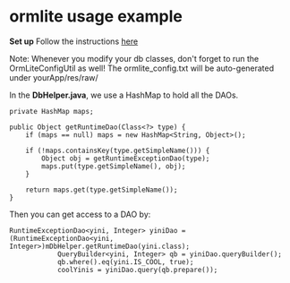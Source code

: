 ormlite usage example
===========
**Set up**
Follow the instructions [here](http://ormlite.com/javadoc/ormlite-core/doc-files/ormlite_4.html#Use-With-Android)

Note:
Whenever you modify your db classes, don't forget to run the OrmLiteConfigUtil as well!
The ormlite_config.txt will be auto-generated under yourApp/res/raw/

In the **DbHelper.java**, we use a HashMap to hold all the DAOs. 

	private HashMap maps;
	
	public Object getRuntimeDao(Class<?> type) {
		if (maps == null) maps = new HashMap<String, Object>();
		
		if (!maps.containsKey(type.getSimpleName())) {
			Object obj = getRuntimeExceptionDao(type);
			maps.put(type.getSimpleName(), obj);
		}
		
		return maps.get(type.getSimpleName());
	}

Then you can get access to a DAO by:

	RuntimeExceptionDao<yini, Integer> yiniDao = 
	(RuntimeExceptionDao<yini, Integer>)mDbHelper.getRuntimeDao(yini.class);
				QueryBuilder<yini, Integer> qb = yiniDao.queryBuilder();
				qb.where().eq(yini.IS_COOL, true);
				coolYinis = yiniDao.query(qb.prepare());


